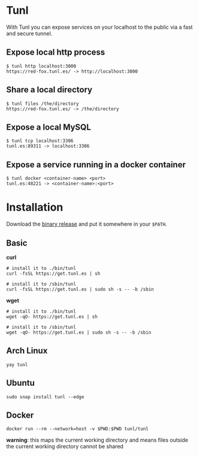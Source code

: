 # Tunl

With Tunl you can expose services on your localhost to the public via a fast and secure tunnel.

## Expose local http process

```
$ tunl http localhost:3000
https://red-fox.tunl.es/ -> http://localhost:3000
```

## Share a local directory

```
$ tunl files /the/directory
https://red-fox.tunl.es/ -> /the/directory
```

## Expose a local MySQL

```
$ tunl tcp localhost:3306
tunl.es:89311 -> localhost:3306
```

## Expose a service running in a docker container

```
$ tunl docker <container-name> <port>
tunl.es:48221 -> <container-name>:<port>
```

# Installation

Download the [binary release](https://github.com/pjvds/tunl/releases/latest) and put it somewhere in your `$PATH`.

## Basic 

**curl**
```
# install it to ./bin/tunl
curl -fsSL https://get.tunl.es | sh
```

```
# install it to /sbin/tunl
curl -fsSL https://get.tunl.es | sudo sh -s -- -b /sbin
```

**wget**

```
# install it to ./bin/tunl
wget -qO- https://get.tunl.es | sh
```

```
# install it to /sbin/tunl
wget -qO- https://get.tunl.es | sudo sh -s -- -b /sbin
```

## Arch Linux

```
yay tunl
```

## Ubuntu

```
sudo snap install tunl --edge
```

## Docker

```
docker run --rm --network=host -v $PWD:$PWD tunl/tunl
```

**warning**: this maps the current working directory and means files outside the current working directory cannot be shared
